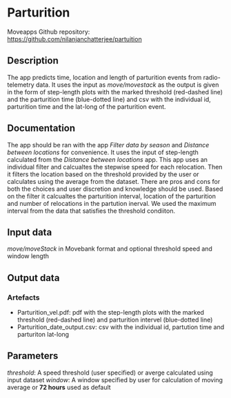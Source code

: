 # Parturition

Moveapps 
Github repository: https://github.com/nilanjanchatterjee/partuition

## Description

The app predicts time, location and length of parturition events from radio-telemetry data. It uses the input as *move/movestack* as the output is given in the form of step-length plots with the marked threshold (red-dashed line) and the parturition time (blue-dotted line) and csv with the individual id, parturition time and the lat-long of the parturition event.

## Documentation

The app should be ran with the app *Filter data by season*  and *Distance between locations* for convenience. It uses the input of step-length calculated from the *Distance between locations* app. This app uses an individual filter and calcualtes the stepwise speed for each relocation. Then it filters the location based on the threshold provided by the user or calculates using the average from the dataset. There are pros and cons for both the choices and user discretion and knowledge should be used. 
Based on the filter it calcualtes the parturition interval, location of the parturition and number of relocations in the partution inerval. We used the maximum interval from the data that satisfies the threshold condiiton. 

## Input data

*move/moveStack* in Movebank format and optional threshold speed and window length

## Output data
### Artefacts
 - Parturition_vel.pdf: pdf with the step-length plots with the marked threshold (red-dashed line) and parturition intervel (blue-dotted line)
 - Parturition_date_output.csv: csv with the individual id, partution time and parturiton lat-long

## Parameters

*threshold*: A speed threshold (user specified) or averge calculated using input dataset
*window*: A window specified by user for calculation of moving average or **72 hours** used as default
